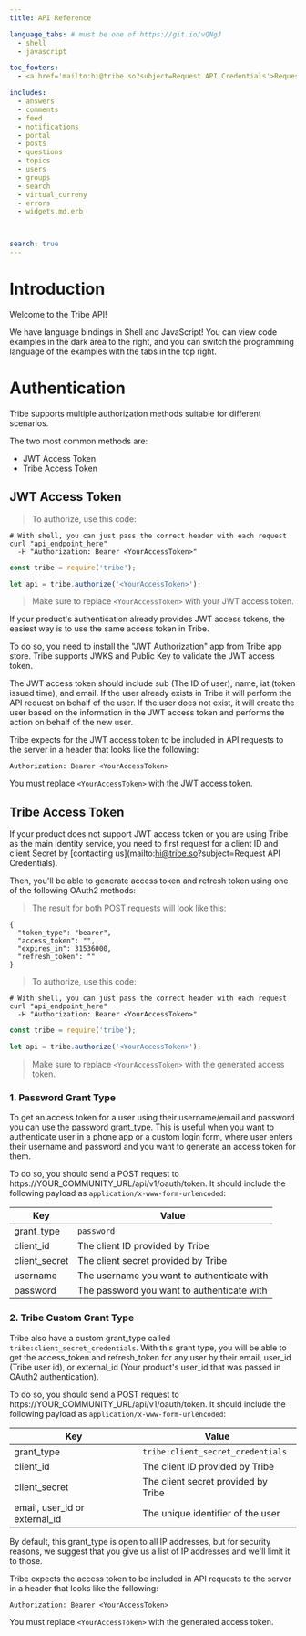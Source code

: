 ```yaml
---
title: API Reference

language_tabs: # must be one of https://git.io/vQNgJ
  - shell
  - javascript

toc_footers:
  - <a href='mailto:hi@tribe.so?subject=Request API Credentials'>Request API Credentials</a>

includes:
  - answers
  - comments
  - feed
  - notifications
  - portal
  - posts
  - questions
  - topics
  - users
  - groups
  - search
  - virtual_curreny
  - errors
  - widgets.md.erb



search: true
---
```


# Introduction

Welcome to the Tribe API!

We have language bindings in Shell and JavaScript! You can view code examples in the dark area to the right, and you can switch the programming language of the examples with the tabs in the top right.


# Authentication

Tribe supports multiple authorization methods suitable for different scenarios. 

The two most common methods are:

- JWT Access Token
- Tribe Access Token

## JWT Access Token


> To authorize, use this code:

```shell
# With shell, you can just pass the correct header with each request
curl "api_endpoint_here"
  -H "Authorization: Bearer <YourAccessToken>"
```

```javascript
const tribe = require('tribe');

let api = tribe.authorize('<YourAccessToken>');
```

> Make sure to replace `<YourAccessToken>` with your JWT access token.


If your product's authentication already provides JWT access tokens, the easiest way is to use the same access token in Tribe.

To do so, you need to install the "JWT Authorization" app from Tribe app store. Tribe supports JWKS and Public Key to validate the JWT access token.

The JWT access token should include sub (The ID of user), name, iat (token issued time), and email. If the user already exists in Tribe it will perform the API request on behalf of the user. If the user does not exist, it will create the user based on the information in the JWT access token and performs the action on behalf of the new user.

Tribe expects for the JWT access token to be included in API requests to the server in a header that looks like the following:

`Authorization: Bearer <YourAccessToken>`

<aside class="notice">
You must replace <code>&lt;YourAccessToken&gt;</code> with the JWT access token.
</aside>

## Tribe Access Token

If your product does not support JWT access token or you are using Tribe as the main identity service, you need to first request for a client ID and client Secret by [contacting us](mailto:hi@tribe.so?subject=Request API Credentials).

Then, you'll be able to generate access token and refresh token using one of the following OAuth2 methods:

> The result for both POST requests will look like this:

```
{
  "token_type": "bearer",
  "access_token": "",
  "expires_in": 31536000,
  "refresh_token": ""
}
```
> To authorize, use this code:

```shell
# With shell, you can just pass the correct header with each request
curl "api_endpoint_here"
  -H "Authorization: Bearer <YourAccessToken>"
```

```javascript
const tribe = require('tribe');

let api = tribe.authorize('<YourAccessToken>');
```

> Make sure to replace `<YourAccessToken>` with the generated access token.

### 1. Password Grant Type

To get an access token for a user using their username/email and password you can use the password grant_type. This is useful when you want to authenticate user in a phone app or a custom login form, where user enters their username and password and you want to generate an access token for them.

To do so, you should send a POST request to https://YOUR_COMMUNITY_URL/api/v1/oauth/token. It should include the following payload as <code>application/x-www-form-urlencoded</code>:

Key | Value
--------- | -----------
grant_type | <code>password</code>
client_id | The client ID provided by Tribe
client_secret |  The client secret provided by Tribe
username | The username you want to authenticate with
password | The password you want to authenticate with


### 2. Tribe Custom Grant Type

Tribe also have a custom grant_type called <code>tribe:client_secret_credentials</code>. With this grant type, you will be able to get the access_token and refresh_token for any user by their email, user_id (Tribe user id), or external_id (Your product's user_id that was passed in OAuth2 authentication). 

To do so, you should send a POST request to https://YOUR_COMMUNITY_URL/api/v1/oauth/token. It should include the following payload as <code>application/x-www-form-urlencoded</code>:

Key | Value
--------- | -----------
grant_type | <code>tribe:client_secret_credentials</code>
client_id | The client ID provided by Tribe
client_secret |  The client secret provided by Tribe
email, user_id or external_id | The unique identifier of the user

By default, this grant_type is open to all IP addresses, but for security reasons, we suggest that you give us a list of IP addresses and we'll limit it to those.

Tribe expects the access token to be included in API requests to the server in a header that looks like the following:

`Authorization: Bearer <YourAccessToken>`

<aside class="notice">
You must replace <code>&lt;YourAccessToken&gt;</code> with the generated access token.
</aside>

